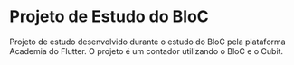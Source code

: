 # Projeto de Estudo do BloC

Projeto de estudo desenvolvido durante o estudo do BloC pela plataforma Academia do Flutter. O projeto é um contador utilizando o BloC e o Cubit.
